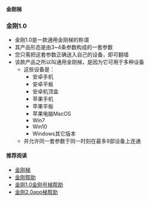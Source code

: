 #### 金刚梯
### 金刚1.0

- 金刚1.0是一款通用金刚梯的称谓
- 其产品形态是由3~4条参数构成的一套参数
- 您只需把这套参数正确送入自己的设备，即可翻墙
- 该款产品之所以叫通用金刚梯，是因为它可用于多种设备
  - 这些设备是：
    - 安卓手机
    - 安卓平板
    - 安卓机顶盒
    - 苹果手机
    - 苹果平板
    - 苹果电脑MacOS
    - Win7
    - Win10
    - Windows其它版本
  - 并允许同一套参数于同一时刻在最多9部设备上连通

#### 推荐阅读

- [金刚梯](https://a2zitpro.github.io/web/dlb)
- [金刚帮助](https://a2zitpro.github.io/web/list_helpkkvpn)
- [金刚1.0金刚号梯帮助](https://a2zitpro.github.io/web/list_helpkkvpn1.0)
- [金刚2.0app梯帮助](https://a2zitpro.github.io/web/list_helpkkvpn2.0)

